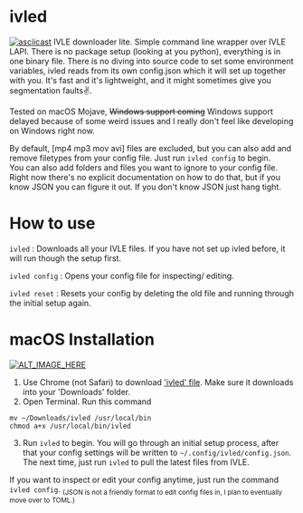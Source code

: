 # ivled
[![asciicast](https://asciinema.org/a/5IhHVFw7slPu0J1gGHSsOdMFH.png)](https://asciinema.org/a/5IhHVFw7slPu0J1gGHSsOdMFH)
IVLE downloader lite. Simple command line wrapper over IVLE LAPI. There is no package setup (looking at you python), everything is in one binary file. There is no diving into source code to set some environment variables, ivled reads from its own config.json which it will set up together with you. It's fast and it's lightweight, and it might sometimes give you segmentation faults✌️.

Tested on macOS Mojave, <s>Windows support coming</s> Windows support delayed because of some weird issues and I really don't feel like developing on Windows right now.

By default, [mp4 mp3 mov avi] files are excluded, but you can also add and remove filetypes from your config file. Just run `ivled config` to begin.  
You can also add folders and files you want to ignore to your config file. Right now there's no explicit documentation on how to do that, but if you know JSON you can figure it out. If you don't know JSON just hang tight.

# How to use
`ivled` : Downloads all your IVLE files. If you have not set up ivled before, it will run though the setup first.

`ivled config` : Opens your config file for inspecting/ editing.

`ivled reset` : Resets your config by deleting the old file and running through the initial setup again.

# macOS Installation
[![ALT_IMAGE_HERE](https://img.youtube.com/vi/AQ0u4V9l2aQ/0.jpg)](https://youtu.be/AQ0u4V9l2aQ)
1. Use Chrome (not Safari) to download ['ivled' file](https://github.com/bokwoon95/ivled/blob/master/ivled). Make sure it downloads into your 'Downloads' folder.
2. Open Terminal. Run this command
```
mv ~/Downloads/ivled /usr/local/bin
chmod a+x /usr/local/bin/ivled
```
3. Run `ivled` to begin. You will go through an initial setup process, after that your config settings will be written to `~/.config/ivled/config.json`. The next time, just run `ivled` to pull the latest files from IVLE.

If you want to inspect or edit your config anytime, just run the command `ivled config`. <sub>(JSON is not a friendly format to edit config files in, I plan to eventually move over to TOML.)</sub>
